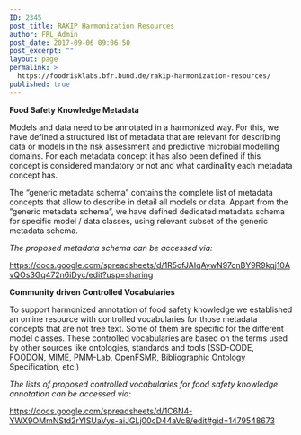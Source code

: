 ```yaml
---
ID: 2345
post_title: RAKIP Harmonization Resources
author: FRL_Admin
post_date: 2017-09-06 09:06:50
post_excerpt: ""
layout: page
permalink: >
  https://foodrisklabs.bfr.bund.de/rakip-harmonization-resources/
published: true
---
```

<strong>Food Safety Knowledge Metadata </strong>

Models and data need to be annotated in a harmonized way. For this, we have defined a structured list of metadata that are relevant for describing data or models in the risk assessment and predictive microbial modelling domains. For each metadata concept it has also been defined if this concept is considered mandatory or not and what cardinality each metadata concept has.

The “generic metadata schema” contains the complete list of metadata concepts that allow to describe in detail all models or data. Appart from the ”generic metadata schema”, we have defined dedicated metadata schema for specific model / data classes, using relevant subset of the generic metadata schema.

<em>The proposed metadata schema can be accessed via:</em>

<a href="https://docs.google.com/spreadsheets/d/1R5ofJAIqAywN97cnBY9R9kqj10AvQOs3Gq472n6iDyc/edit?usp=sharing" target="_blank" rel="noopener">https://docs.google.com/spreadsheets/d/1R5ofJAIqAywN97cnBY9R9kqj10AvQOs3Gq472n6iDyc/edit?usp=sharing</a>

<strong> </strong>

<strong>Community driven Controlled Vocabularies </strong>

To support harmonized annotation of food safety knowledge we established an online resource with controlled vocabularies for those metadata concepts that are not free text. Some of them are specific for the different model classes. These controlled vocabularies are based on the terms used by other sources like ontologies, standards and tools (SSD-CODE, FOODON, MIME, PMM-Lab, OpenFSMR, Bibliographic Ontology Specification, etc.)

<em>The lists of proposed controlled vocabularies for food safety knowledge annotation can be accessed via:</em>

<a href="https://docs.google.com/spreadsheets/d/1C6N4-YWX9OMmNStd2rYlSUaVys-aiJGLj00cD44aVc8/edit#gid=1479548673" target="_blank" rel="noopener">https://docs.google.com/spreadsheets/d/1C6N4-YWX9OMmNStd2rYlSUaVys-aiJGLj00cD44aVc8/edit#gid=1479548673</a>